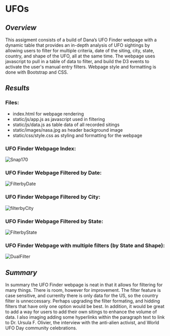 # UFOs

## _**Overview**_ 
This assigment consists of a build of Dana’s UFO Finder webpage with a dynamic table that provides an in-depth analysis of UFO sightings by allowing users to filter for multiple criteria, date of the siting, city, state, country, and shape of the UFO, all at the same time. The webpage uses javascript to pull in a table of data to filter, and build the D3 events to activate the user's manual entry filters. Webpage style and formatting is done with Bootstrap and CSS. 

## _**Results**_
### Files:
- index.html for webpage rendering
- static/js/app.js as javascript used in filtering
- static/js/data.js as table data of all recorded sitings
- static/images/nasa.jpg as header background image
- static/css/style.css as styling and formatting for the webpage</b>

### UFO Finder Webpage Index:</b>
![Snap170](https://user-images.githubusercontent.com/90797036/144683532-0f6a2582-4a7e-4e76-ab06-81a66ef83e01.png)</b>

### UFO Finder Webpage Filtered by Date:</b>
![FilterbyDate](https://user-images.githubusercontent.com/90797036/144683793-8ee01024-62b1-4dc5-bc54-354a5431cdc0.png)</b>

### UFO Finder Webpage Filtered by City:</b>
![filterbyCity](https://user-images.githubusercontent.com/90797036/144683752-9f722dfc-9b3e-46e3-b037-3e1bb9bcef32.png)</b>

### UFO Finder Webpage Filtered by State:</b>
![FilterbyState](https://user-images.githubusercontent.com/90797036/144683783-7b85bf20-91ec-4380-85d5-7ca86aead8a8.png)</b>

### UFO Finder Webpage with multiple filters (by State and Shape):</b>
![DualFilter](https://user-images.githubusercontent.com/90797036/144683727-69d9f69f-dbc2-41b9-aedd-61b3f9f8e8ae.png)</b>

## _**Summary**_
In summary the UFO Finder webpage is neat in that it allows for filtering for many things. There is room, however for improvement. The filter feature is case sensitive, and currenlty there is only data for the US, so the country filter is unneccessary. Perhaps upgrading the filter formating, and hidding filters that have only one option would be best. In addition, it would be great to add a way for users to add their own sitings to enhance the volume of data. I also imaging adding some hyperlinks within the paragraph text to link to Dr. Ursula F. Olivier, the interview with the anti-alien activist, and World UFO Day community celebrations.
